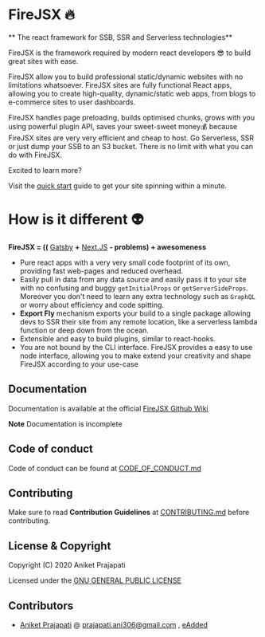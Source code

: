 # FireJSX 🔥

** The react framework for SSB, SSR and Serverless technologies**

FireJSX is the framework required by modern react developers 😎 to build great sites with ease. 

FireJSX allow you to build professional static/dynamic websites with no limitations whatsoever. FireJSX sites are fully functional React apps, allowing you to create high-quality, dynamic/static web apps, from blogs to e-commerce sites to user dashboards.

FireJSX handles page preloading, builds optimised chunks, grows with you using powerful plugin API, saves your sweet-sweet money💰 because FireJSX sites are very very efficient and cheap to host. Go Serverless, SSR or just dump your SSB to an S3 bucket. There is no limit with what you can do with FireJSX.

Excited to learn more?

Visit the [quick start](https://github.com/eAdded/FireJSX/wiki/Quick-Start) guide to get your site spinning within a minute.

# How is it different 👽

**FireJSX = ((** [Gatsby](https://www.gatsbyjs.org/) **+** [Next.JS](https://nextjs.org/) **- problems) + awesomeness**

+ Pure react apps with a very very small code footprint of its own, providing fast web-pages and reduced overhead.
+ Easily pull in data from any data source and easily pass it to your site with no confusing and buggy `getInitialProps` or `getServerSideProps`. Moreover you don't need to learn any extra technology such as `GraphQL` or worry about efficiency and code spitting.
+ **Export Fly** mechanism exports your build to a single package allowing devs to SSR their site from any remote location, like a serverless lambda function or deep down from the ocean.
+ Extensible and easy to build plugins, similar to react-hooks.
+ You are not bound by the CLI interface. FireJSX provides a easy to use node interface, allowing you to make extend your creativity and shape FireJSX according to your use-case

## Documentation

Documentation is available at the official [FireJSX Github Wiki](https://github.com/eAdded/FireJSX/wiki)

**Note** Documentation is incomplete

## Code of conduct

Code of conduct can be found at [CODE_OF_CONDUCT.md](CODE_OF_CONDUCT.md)

## Contributing

Make sure to read **Contribution Guidelines** at [CONTRIBUTING.md](CONTRIBUTING.md) before contributing.

## License & Copyright

Copyright (C) 2020 Aniket Prajapati

Licensed under the [GNU GENERAL PUBLIC LICENSE](LICENSE)

## Contributors
 + [Aniket Prajapati](https://github.com/aniketfuryrocks) @ prajapati.ani306@gmail.com , [eAdded](http://www.eadded.com)